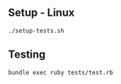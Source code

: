 Setup - Linux
----------
```shell
./setup-tests.sh
```

Testing
----------
```shell
bundle exec ruby tests/test.rb
```
